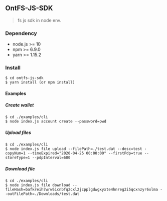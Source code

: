 ## OntFS-JS-SDK

> fs js sdk in node env.



### Dependency

* node.js >= 10
* npm >= 6.9.0
* yarn >= 1.15.2

### Install


```shell
$ cd ontfs-js-sdk
$ yarn install (or npm install)
```


#### Examples



##### Create wallet

```shell
$ cd ./examples/cli
$ node index.js account create --password=pwd
```


##### Upload files

```shell
$ cd ./examples/cli
$ node index.js file upload --filePath=./test.dat --desc=test -copyNum=1 --timeExpired="2020-04-25 00:00:00" --firstPdp=true --storeType=1 --pdpInterval=600
```



##### Download file

```shell
$ cd ./examples/cli
$ node index.js file download --fileHash=bafkreih7wrw5icnbfq2cxl2jcpplgdwgxyxte4hnreg2i5qcxnzyr6xlma --outFilePath=./Downloads/test.dat
```


